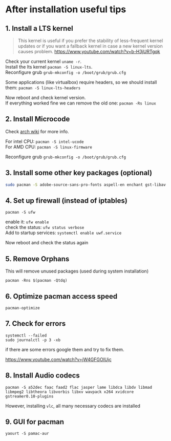 # After installation useful tips

## 1. Install a LTS kernel
> This kernel is useful if you prefer the stability of less-frequent kernel updates or if you want a fallback kernel in case a new kernel version causes problem.
https://www.youtube.com/watch?v=b-H3jURTgqk

Check your current kernel `uname -r`.<br>
Install the lts kernel `pacman -S linux-lts`.<br>Reconfigure grub `grub-mkconfig -o /boot/grub/grub.cfg`

Some applications (like virtualbox) require headers, so we should install them: `pacman -S linux-lts-headers`

Now reboot and check kernel version.<br>If everything worked fine we can remove the old one: `pacman -Rs linux`

## 2. Install Microcode

Check [arch wiki](<https://wiki.archlinux.org/index.php/Microcode>) for more info.

For intel CPU: `pacman -S intel-ucode`<br>For AMD CPU: `pacman -S linux-firmware`

Reconfigure grub `grub-mkconfig -o /boot/grub/grub.cfg`

## 3. Install some other key packages (optional)

``` bash
sudo pacman -S adobe-source-sans-pro-fonts aspell-en enchant gst-libav gst-plugins-good hunspell-en icedtea-web jre8-openjdk languagetool libmythes mythes-en pkgstats ttf-anonymous-pro ttf-bitstream-vera ttf-dejavu ttf-droid ttf-gentium ttf-liberation ttf-ubuntu-font-family
```

## 4. Set up firewall (instead of iptables)

`pacman -S ufw`

enable it: `ufw enable` <br>check the status: `ufw status verbose`<br>Add to startup services: `systemctl enable uwf.service`

Now reboot and check the status again

## 5. Remove Orphans

This will remove unused packages (used during system installation)

`pacman -Rns $(pacman -Qtdq)`

## 6. Optimize pacman access speed

`pacman-optimize`

## 7. Check for errors

`systemctl --failed`<br>`sudo journalctl -p 3 -xb`

if there are some errors google them and try to fix them.

https://www.youtube.com/watch?v=jW4GFGOIUjc

## 8. Install Audio codecs

`pacman -S a52dec faac faad2 flac jasper lame libdca libdv libmad libmpeg2 libtheora libvorbis libxv wavpack x264 xvidcore gstreamer0.10-plugins`

However, installing `vlc`, all many necessary codecs are installed 

## 9. GUI for pacman

`yaourt -S pamac-aur`


